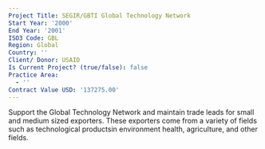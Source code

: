 ```yaml
---
Project Title: SEGIR/GBTI Global Technology Network
Start Year: '2000'
End Year: '2001'
ISO3 Code: GBL
Region: Global
Country: ''
Client/ Donor: USAID
Is Current Project? (true/false): false
Practice Area:
  - ''
Contract Value USD: '137275.00'
---
```

Support the Global Technology Network and maintain trade leads for small and medium sized exporters. These exporters come from a variety of fields such as technological productsin environment health, agriculture, and other fields.